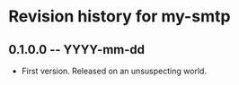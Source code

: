 # Revision history for my-smtp

## 0.1.0.0  -- YYYY-mm-dd

* First version. Released on an unsuspecting world.
